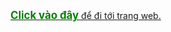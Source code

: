 [<span style="font-size: larger; color: green;">**Click vào đây**</span> để đi tới trang web.
](https://mr-1504.github.io/Web/BTVN/index.html)
